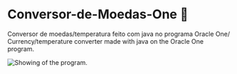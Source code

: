 # Conversor-de-Moedas-One 🚀
Conversor de moedas/temperatura feito com java no programa Oracle One/ Currency/temperature converter  made with java on the Oracle One program.

![Showing of the program.](https://github.com/JoseSuptitz/Conversor-de-moedas-one-java\to_readme\program_test.gif)
